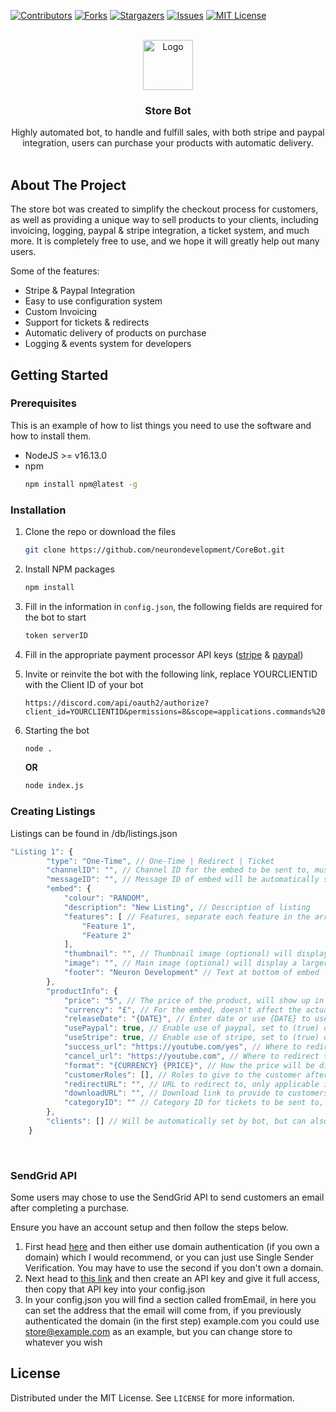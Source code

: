 <div id="top"></div>

[![Contributors][contributors-shield]][contributors-url]
[![Forks][forks-shield]][forks-url]
[![Stargazers][stars-shield]][stars-url]
[![Issues][issues-shield]][issues-url]
[![MIT License][license-shield]][license-url]

<!-- PROJECT LOGO -->
<br />
<div align="center">
  <img src="https://cdn.discordapp.com/attachments/849289892068065310/954062297003860028/logo.png" alt="Logo" width="80" height="80">

  <h3 align="center">Store Bot</h3>

  <p align="center">
    Highly automated bot, to handle and fulfill sales, with both stripe and paypal integration, users can purchase your products with automatic delivery.
    <br />
    <br />
  </p>
</div>

<!-- ABOUT THE PROJECT -->
## About The Project

The store bot was created to simplify the checkout process for customers, as well as providing a unique way to sell products to your clients, including invoicing, logging, paypal & stripe integration, a ticket system, and much more. It is completely free to use, and we hope it will greatly help out many users.

Some of the features:
* Stripe & Paypal Integration
* Easy to use configuration system
* Custom Invoicing
* Support for tickets & redirects
* Automatic delivery of products on purchase
* Logging & events system for developers

<!-- GETTING STARTED -->
## Getting Started

### Prerequisites

This is an example of how to list things you need to use the software and how to install them.
* NodeJS >= v16.13.0
* npm
  ```sh
  npm install npm@latest -g
  ```

### Installation

1. Clone the repo or download the files
   ```sh
   git clone https://github.com/neurondevelopment/CoreBot.git
   ```
2. Install NPM packages
   ```sh
   npm install
   ```
3. Fill in the information in `config.json`, the following fields are required for the bot to start
   ```js
   token serverID
   ```
4. Fill in the appropriate payment processor API keys ([stripe](https://dashboard.stripe.com/apikeys) & [paypal](https://developer.paypal.com/developer/applications))
5. Invite or reinvite the bot with the following link, replace YOURCLIENTID with the Client ID of your bot
   ```
   https://discord.com/api/oauth2/authorize?client_id=YOURCLIENTID&permissions=8&scope=applications.commands%20bot
   ```
6. Starting the bot
   ```sh
   node .
   ```
   **OR**
   
   ```sh
   node index.js
   ```

### Creating Listings

Listings can be found in /db/listings.json

```js
"Listing 1": {
        "type": "One-Time", // One-Time | Redirect | Ticket
        "channelID": "", // Channel ID for the embed to be sent to, must be set for the listing to show up.
        "messageID": "", // Message ID of embed will be automatically set by the bot
        "embed": {
            "colour": "RANDOM",
            "description": "New Listing", // Description of listing
            "features": [ // Features, separate each feature in the array
                "Feature 1",
                "Feature 2"
            ],
            "thumbnail": "", // Thumbnail image (optional) will display a square image in top-right of embed (provide a link)
            "image": "", // Main image (optional) will display a larger image at the bottom of the embed (provide a link)
            "footer": "Neuron Development" // Text at bottom of embed
        },
        "productInfo": {
            "price": "5", // The price of the product, will show up in the embed and also change the price in paypal / stripe
            "currency": "£", // For the embed, doesn't affect the actual price of the product
            "releaseDate": "{DATE}", // Enter date or use {DATE} to use current date
            "usePaypal": true, // Enable use of paypal, set to (true) or (false)
            "useStripe": true, // Enable use of stripe, set to (true) or (false)
            "success_url": "https://youtube.com/yes", // Where to redirect the user after a successful purchase
            "cancel_url": "https://youtube.com", // Where to redirect the user if they cancel a purchase
            "format": "{CURRENCY} {PRICE}", // How the price will be displayed in the embed use {CURRENCY} and {PRICE}
            "customerRoles": [], // Roles to give to the customer after purchasing. (Will also add global customer roles set in main config)
            "redirectURL": "", // URL to redirect to, only applicable if using (Redirect) type
            "downloadURL": "", // Download link to provide to customers, only applicable if using (One-Time) type. Leave blank to disable download button
            "categoryID": "" // Category ID for tickets to be sent to, only applicable if using (Ticket) type
        },
        "clients": [] // Will be automatically set by bot, but can also be manually changed if required. It just uses the user's IDs in an array.
    } 
```
<br>

### SendGrid API

Some users may chose to use the SendGrid API to send customers an email after completing a purchase.

Ensure you have an account setup and then follow the steps below.

1. First head [here](https://app.sendgrid.com/settings/sender_auth) and then either use domain authentication (if you own a domain) which I would recommend, or you can just use Single Sender Verification. You may have to use the second if you don't own a domain.
2. Next head to [this link](https://app.sendgrid.com/settings/api_keys) and then create an API key and give it full access, then copy that API key into your config.json
3. In your config.json you will find a section called fromEmail, in here you can set the address that the email will come from, if you previously authenticated the domain (in the first step) example.com you could use store@example.com as an example, but you can change store to whatever you wish




<!-- LICENSE -->
## License

Distributed under the MIT License. See `LICENSE` for more information.

<!-- MARKDOWN LINKS & IMAGES -->
<!-- https://www.markdownguide.org/basic-syntax/#reference-style-links -->
[contributors-shield]: https://img.shields.io/github/contributors/neurondevelopment/StoreBot.svg?style=for-the-badge
[contributors-url]: https://github.com/neurondevelopment/StoreBot/graphs/contributors
[forks-shield]: https://img.shields.io/github/forks/neurondevelopment/StoreBot.svg?style=for-the-badge
[forks-url]: https://github.com/neurondevelopment/StoreBot/network/members
[stars-shield]: https://img.shields.io/github/stars/neurondevelopment/StoreBot.svg?style=for-the-badge
[stars-url]: https://github.com/neurondevelopment/StoreBot/stargazers
[issues-shield]: https://img.shields.io/github/issues/neurondevelopment/StoreBot.svg?style=for-the-badge
[issues-url]: https://github.com/neurondevelopment/StoreBot/issues
[license-shield]: https://img.shields.io/github/license/neurondevelopment/StoreBot.svg?style=for-the-badge
[license-url]: https://github.com/neurondevelopment/StoreBot/blob/main/LICENSE

